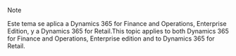 > [!NOTE]
> <span data-ttu-id="27edf-101">Este tema se aplica a Dynamics 365 for Finance and Operations, Enterprise Edition, y a Dynamics 365 for Retail.</span><span class="sxs-lookup"><span data-stu-id="27edf-101">This topic applies to both Dynamics 365 for Finance and Operations, Enterprise edition and to Dynamics 365 for Retail.</span></span> 